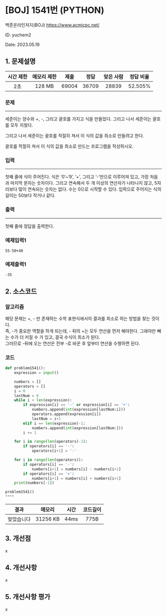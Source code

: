 # [BOJ] 1541번 (PYTHON)
백준온라인저지(BOJ) https://www.acmicpc.net/

ID: yuchem2

Date: 2023.05.19
## 1. 문제설명
| 시간 제한 | 메모리 제한 | 제출  | 정답 | 맞은 사람 | 정답 비율 |
| :---: | :---: | :---: | :---: | :---: | :---: |
| 2초  | 128 MB | 69004 | 36709 | 28839 | 52.505% |

### 문제
---
세준이는 양수와 +, -, 그리고 괄호를 가지고 식을 만들었다. 그리고 나서 세준이는 괄호를 모두 지웠다.

그리고 나서 세준이는 괄호를 적절히 쳐서 이 식의 값을 최소로 만들려고 한다.

괄호를 적절히 쳐서 이 식의 값을 최소로 만드는 프로그램을 작성하시오.
### 입력
---
첫째 줄에 식이 주어진다. 식은 ‘0’~‘9’, ‘+’, 그리고 ‘-’만으로 이루어져 있고, 가장 처음과 마지막 문자는 숫자이다. 그리고 연속해서 두 개 이상의 연산자가 나타나지 않고, 5자리보다 많이 연속되는 숫자는 없다. 수는 0으로 시작할 수 있다. 입력으로 주어지는 식의 길이는 50보다 작거나 같다.
### 출력
---
첫째 줄에 정답을 출력한다.
### 예제입력1
```
55-50+40
```
### 예제출력1
```
-35
```
## 2. 소스코드

### 알고리즘
해당 문제는 +, - 만 존재하는 수학 표현식에서의 결과를 최소로 하는 방법을 찾는 것이다.  
즉, -가 중요한 역할을 하게 되는데, - 뒤의 +는 모두 연산을 먼저 해야한다. 그래야만 빼는 수가 더 커질 수 가 있고, 결국 수식이 최소가 된다.  
그러므로 -뒤에 오는 연산은 전부 -로 바꾼 후 앞부터 연산을 수행하면 된다.

### 코드
```Python
def problem1541():
    expression = input()

    numbers = []
    operators = []
    i = 0
    lastNum = 0
    while i < len(expression):
        if expression[i] == '-' or expression[i] == '+':
            numbers.append(int(expression[lastNum:i]))
            operators.append(expression[i])
            lastNum = i+1
        elif i == len(expression)-1:
            numbers.append(int(expression[lastNum:]))
        i += 1

    for i in range(len(operators)-1):
        if operators[i] == '-':
            operators[i+1] = '-'

    for i in range(len(operators)):
        if operators[i] == '-':
            numbers[i+1] = numbers[i] - numbers[i+1]
        if operators[i] == '+':
            numbers[i+1] = numbers[i] + numbers[i+1]
    print(numbers[-1])

problem1541()
****
```
| 결과 | 메모리 | 시간 | 코드길이 |
|:---:|:-----: | :---: | :----: |
| 맞았습니다 | 31256 KB | 44ms | 775B |

## 3. 개선점
x
## 4. 개선사항
x

## 5. 개선사항 평가
x
